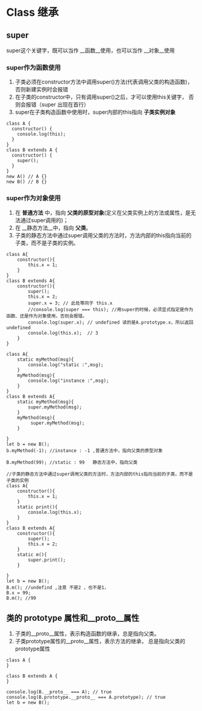 # Class 继承

## super
super这个关键字，既可以当作 __函数__使用，也可以当作 __对象__使用

### super作为函数使用
1. 子类必须在constructor方法中调用super()方法(代表调用父类的构造函数)，否则新建实例时会报错
2. 在子类的constructor中，只有调用super()之后，才可以使用this关键字，
   否则会报错（super 出现在首行）
3. super在子类构造函数中使用时，super内部的this指向 __子类实例对象__

```
class A {
  constructor() {
    console.log(this);
  }
}
class B extends A {
  constructor() {
    super();
  }
}
new A() // A {}
new B() // B {}
```
 
### super作为对象使用
1. 在 __普通方法__ 中，指向 __父类的原型对象__(定义在父类实例上的方法或属性，是无法通过super调用的)；
2. 在 __静态方法__中，指向 __父类__。
3. 子类的静态方法中通过super调用父类的方法时，方法内部的this指向当前的子类，而不是子类的实例。

```
class A{
    constructor(){
        this.x = 1;
    }
}
class B extends A{
    constructor(){
        super();
        this.x = 2;
        super.x = 3; // 此处等同于 this.x
        //console.log(super === this); //用super的时候，必须显式指定是作为函数、还是作为对象使用，否则会报错。
        console.log(super.x); // undefined 读的是A.prototype.x，所以返回undefined
        console.log(this.x);  // 3
    }
}
```

```
class A{
    static myMethod(msg){
        console.log("static :",msg);
    }
    myMethod(msg){
        console.log("instance :",msg);
    }
}
class B extends A{
    static myMethod(msg){
        super.myMethod(msg); 
    }
    myMethod(msg){
         super.myMethod(msg);
    }

}
let b = new B();
b.myMethod(-1); //instance : -1 ,普通方法中，指向父类的原型对象

B.myMethod(99); //static : 99   静态方法中，指向父类
```

```
//子类的静态方法中通过super调用父类的方法时，方法内部的this指向当前的子类，而不是子类的实例
class A{
    constructor(){
        this.x = 1;
    }
    static print(){
        console.log(this.x);
    }
}
class B extends A{
    constructor(){
        super();
        this.x = 2;
    }
    static m(){
        super.print();
    }

}
let b = new B();
B.m(); //undefind ,注意 不是2 ，也不是1，
B.x = 99;
B.m(); //99
```

## 类的 prototype 属性和__proto__属性 
1. 子类的__proto__属性，表示构造函数的继承，总是指向父类。
2. 子类prototype属性的__proto__属性，表示方法的继承，
   总是指向父类的prototype属性
```
class A {
}

class B extends A {
}

console.log(B.__proto__ === A); // true
console.log(B.prototype.__proto__ === A.prototype); // true
let b = new B();
```
